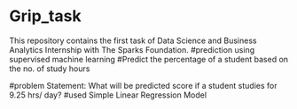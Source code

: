 # Grip_task
This repository contains the first task of Data Science and Business Analytics Internship with The Sparks Foundation.
#prediction using supervised machine learning
#Predict the percentage of a student based on the no. of study hours

#problem Statement: What will be predicted score if a student studies for 9.25 hrs/ day?
#used Simple Linear Regression Model
